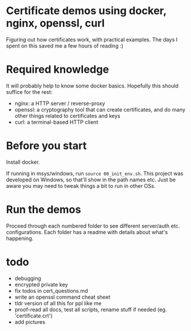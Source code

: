# Certificate demos using docker, nginx, openssl, curl

Figuring out how certificates work, with practical examples. The days
I spent on this saved me a few hours of reading :)

# Required knowledge

It will probably help to know some docker basics. Hopefully this
should suffice for the rest:

- nginx:   a HTTP server / reverse-proxy
- openssl: a cryptography tool that can create certificates,
           and do many other things related to certificates and keys
- curl:    a terminal-based HTTP client

# Before you start

Install docker.

If running in msys/windows, run `source 00_init_env.sh`.
This project was developed on Windows, so that'll show in
the path names etc. Just be aware you may need to tweak
things a bit to run in other OSs.

# Run the demos

Proceed through each numbered folder to see different server/auth
etc. configurations. Each folder has a readme with details about
what's happening.

# todo

- debugging
- encrypted private key
- fix todos in cert_questions.md
- write an openssl command cheat sheet
- tldr version of all this for ppl like me
- proof-read all docs, test all scripts, rename stuff if needed (eg. 'certificate.crt')
- add pictures
